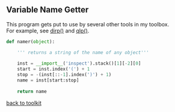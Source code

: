 ## Variable Name Getter

This program gets put to use by several other tools
in my toolbox.<br>For example, see [dirp()](/dirp.md) and [qlp()](/qlp.md).

```python
def namer(object):

    ''' returns a string of the name of any object'''
    
    inst = __import__('inspect').stack()[1][-2][0]
    start = inst.index('(') + 1
    stop = -(inst[::-1].index(')') + 1)
    name = inst[start:stop]
    
    return name
```


[back to toolkit](/toolkit_page)
